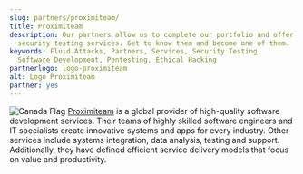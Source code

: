 ```yaml
---
slug: partners/proximiteam/
title: Proximiteam
description: Our partners allow us to complete our portfolio and offer better
  security testing services. Get to know them and become one of them.
keywords: Fluid Attacks, Partners, Services, Security Testing,
  Software Development, Pentesting, Ethical Hacking
partnerlogo: logo-proximiteam
alt: Logo Proximiteam
partner: yes
---
```


![Canada
Flag](https://res.cloudinary.com/fluid-attacks/image/upload/v1620226924/airs/icons/canada-flag_usun5s.webp)
[Proximiteam](https://www.proximiteam.com) is a global provider of
high-quality software development services. Their teams of highly
skilled software engineers and IT specialists create innovative systems
and apps for every industry. Other services include systems integration,
data analysis, testing and support. Additionally, they have defined
efficient service delivery models that focus on value and productivity.
